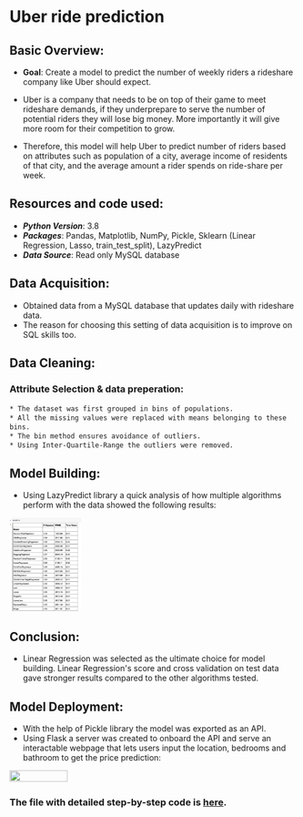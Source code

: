 # Uber ride prediction

## Basic Overview:

* **Goal**: Create a model to predict the number of weekly riders a rideshare company like Uber should expect.

* Uber is a company that needs to be on top of their game to meet rideshare demands, if they underprepare to serve the number of potential riders they will lose big money. More importantly it will give more room for their competition to grow.

* Therefore, this model will help Uber to predict number of riders based on attributes such as population of a city, average income of residents of that city, and the average amount a rider spends on ride-share per week.



## Resources and code used:

* ***Python Version***: 3.8
* ***Packages***: Pandas, Matplotlib, NumPy, Pickle, Sklearn (Linear Regression, Lasso, train_test_split), LazyPredict
* ***Data Source***: Read only MySQL database 



## Data Acquisition:

* Obtained data from a MySQL database that updates daily with rideshare data.
* The reason for choosing this setting of data acquisition is to improve on SQL skills too.


## Data Cleaning:

  ### Attribute Selection & data preperation:
    
    * The dataset was first grouped in bins of populations.
    * All the missing values were replaced with means belonging to these bins.
    * The bin method ensures avoidance of outliers.
    * Using Inter-Quartile-Range the outliers were removed.  
    

## Model Building:

* Using LazyPredict library a quick analysis of how multiple algorithms perform with the data showed the following results:
<img src='images/plot_a.png' width='25%' height='25%'>


## Conclusion:

* Linear Regression was selected as the ultimate choice for model building. Linear Regression's score and cross validation on test data gave stronger results compared to the other algorithms tested.


## Model Deployment:

* With the help of Pickle library the model was exported as an API.
* Using Flask a server was created to onboard the API and serve an interactable webpage that lets users input the location, bedrooms and bathroom to get the price prediction:
<img src='images/plot_g.png' width='45%' height='45%'>

### The file with detailed step-by-step code is [here](/Price_Prediction_of_homes.ipynb).
